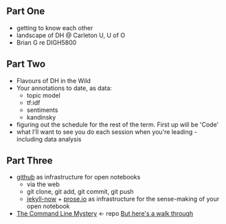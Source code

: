 ## Part One
- getting to know each other
- landscape of DH @ Carleton U, U of O
- Brian G re DIGH5800

## Part Two
- Flavours of DH in the Wild
- Your annotations to date, as data:
  - topic model
  - tf:idf
  - sentiments
  - kandinsky
- figuring out the schedule for the rest of the term. First up will be 'Code'
- what I'll want to see you do each session when you're leading - including data analysis

## Part Three
- [github](http://github.com) as infrastructure for open notebooks
  - via the web
  - git clone, git add, git commit, git push
  - [jekyll-now](https://github.com/barryclark/jekyll-now) + [prose.io](http://prose.io) as infrastructure for the sense-making of your open notebook
- [The Command Line Mystery](https://github.com/veltman/clmystery) <- repo [But here's a walk through](https://michaelheap.com/command-line-mystery)
